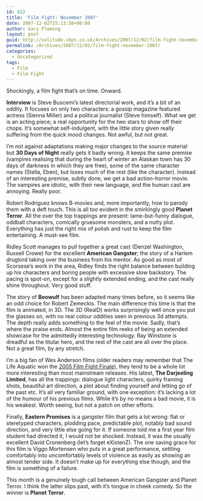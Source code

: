 ```yaml
---
id: 622
title: 'Film Fight: November 2007'
date: 2007-12-02T15:13:58+00:00
author: Gary Fleming
layout: post
guid: http://solitude.vkps.co.uk/Archives/2007/12/02/film-fight-november-2007/
permalink: /Archives/2007/12/02/film-fight-november-2007/
categories:
  - Uncategorized
tags:
  - Film
  - Film Fight
---
```

Shockingly, a film fight that&#8217;s on time. Onward.

**Interview** is Steve Buscemi&#8217;s latest directorial work, and it&#8217;s a bit of an oddity. It focuses on only two characters: a gossip magazine featured actress (Sienna Miller) and a political journalist (Steve himself). What we get is an acting piece; a real opportunity for the two stars to show off their chops. It&#8217;s somewhat self-indulgent, with the little story given really suffering from the quick mood changes. Not awful, but not great.

I&#8217;m not against adaptations making major changes to the source material but **30 Days of Night** really gets it badly wrong. It keeps the same premise (vampires realising that during the heart of winter an Alaskan town has 30 days of darkness in which they are free), some of the same character names (Stella, Eben), but loses much of the rest (like the character). Instead of an interesting premise, subtly done, we get a bad action-horror movie. The vampires are idiotic, with their new language, and the human cast are annoying. Really poor.

Robert Rodriguez knows B-movies and, more importantly, how to parody them with a deft touch. This is all too evident in the smirkingly good **Planet Terror**. All the over the top trappings are present: lame-but-funny dialogue, oddball characters, comically gruesome monsters, and a nutty plot. Everything has just the right mix of polish and rust to keep the film entertaining. A must-see film.

Ridley Scott manages to pull together a great cast (Denzel Washington, Russell Crowe) for the excellent **American Gangster**; the story of a Harlem druglord taking over the business from his mentor. As good as most of Scorsese&#8217;s work in the area, Ridley finds the right balance between building up his characters and boring people with excessive slow backstory. The pacing is spot-on, except for a slightly extended ending, and the cast really shine throughout. Very good stuff.

The story of **Beowulf** has been adapted many times before, so it seems like an odd choice for Robert Zemeckis. The main difference this time is that the film is animated, in 3D. The 3D (RealD) works surprisingly well once you put the glasses on, with no real colour oddities seen in previous 3d attempts. The depth really adds something to the feel of the movie. Sadly, that&#8217;s where the praise ends. Almost the entire film reeks of being an extended showcase for the admittedly interesting technology. Ray Winstone is dreadful as the titular hero, and the rest of the cast are all over the place. Not a great film, by any stretch.

I&#8217;m a big fan of Wes Anderson films (older readers may remember that The Life Aquatic won the [2005 Film Fight Finale](/Archives/2005/12/31/FilmFightFinale2005/)), they tend to be a whole lot more interesting than most mainstream releases. His latest, **The Darjeeling Limited**, has all the trappings: dialogue light characters, quirky framing shots, beautiful art direction, a plot about finding yourself and letting go of the past etc. It&#8217;s all very familiar ground, with one exception: it&#8217;s lacking a lot of the humour of his previous films. While it&#8217;s by no means a bad movie, it is his weakest. Worth seeing, but not a patch on other efforts.

Finally, **Eastern Promises** is a gangster film that gets a lot wrong: flat or steretyped characters, plodding pace, predictable plot, notably bad sound direction, and very little else going for it. If someone told me a first year film student had directed it, I would not be shocked. Instead, it was the usually excellent David Cronenberg (let&#8217;s forget eXistenZ). The one saving grace for this film is Viggo Mortensen who puts in a great performance, settling comfortably into uncomfortably levels of violence as easily as showing an almost tender side. It doesn&#8217;t make up for everything else though, and the film is something of a failure.

This month is a genuinely tough call between American Gangster and Planet Terror. I think the latter slips past, with it&#8217;s tongue in cheek comedy. So the winner is **Planet Terror**.